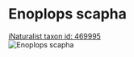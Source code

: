 
Enoplops scapha
===============
  
[iNaturalist taxon id: 469995](https://www.inaturalist.org/taxa/469995)  
![Enoplops scapha](https://inaturalist-open-data.s3.amazonaws.com/photos/137340702/medium.jpg)